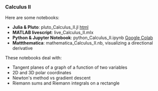 ### Calculus II

Here are some notebooks: 
- **Julia & Pluto**: pluto_Calculus_II.jl  [html](https://fiomfd.github.io/ATCM2025/pluto_Calculus_II.html)
- **MATLAB livescript**: live_Calculus_II.mlx
- **Python & Jupyter Notebook**:  python_Calculus_II.ipynb [Google Colab](https://colab.research.google.com/github/fiomfd/ATCM2025/blob/main/Calculus%20II/python_Calculus_II.ipynb)
- **Mattthematica**: mathematica_Calculus_II.nb, visualizing a directional derivative

These notebooks deal with:
- Tangent planes of a graph of a function of two variables
- 2D and 3D polar coordinates 
- Newton's method vs gradient descent
- Riemann sums and Riemann integrals on a rectangle
